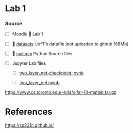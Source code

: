 # Lab 1

### Source 

- [ ] Moodle  [&#x1F4C1; Lab 1](https://moodle.eurecom.fr/mod/folder/view.php?id=6602)

- [ ] &#x1F4C1; [datasets](datasets) UofT's datafile (not uploaded to github 168Mb)

- [ ] &#x1F4C1; [malcom](malcom) Python Source files

- [ ] Jupyter Lab files
  - [ ] [two_layer_net-checkpoint.ipynb](two_layer_net-checkpoint.ipynb)
  - [ ] [two_layer_net.ipynb](two_layer_net-checkpoint.ipynb)


https://www.cs.toronto.edu/~kriz/cifar-10-matlab.tar.gz

# References

https://cs231n.github.io/

